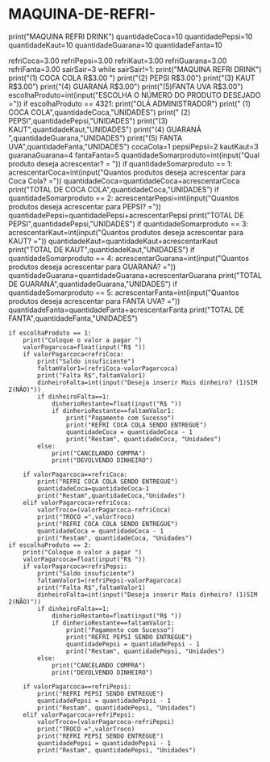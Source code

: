 # MAQUINA-DE-REFRI-
print("MAQUINA REFRI DRINK")
quantidadeCoca=10
quantidadePepsi=10
quantidadeKaut=10
quantidadeGuarana=10
quantidadeFanta=10

refriCoca=3.00
refriPepsi=3.00
refriKaut=3.00
refriGuarana=3.00
refriFanta=3.00
sairSair=3
while sairSair!=1:
    print("MAQUINA REFRI DRINK")
    print("(1) COCA COLA R$3.00 ")
    print("(2) PEPSI R$3.00")
    print("(3) KAUT R$3.00")
    print("(4) GUARANÁ R$3.00")
    print("(5)FANTA UVA R$3.00")
    escolhaProduto=int(input("ESCOLHA O NÚMERO DO PRODUTO DESEJADO ="))
    if escolhaProduto == 4321:
        print("OLÁ ADMINISTRADOR")
        print(" (1) COCA COLA",quantidadeCoca,"UNIDADES")
        print(" (2) PEPSI",quantidadePepsi,"UNIDADES")
        print("(3) KAUT",quantidadeKaut,"UNIDADES")
        print("(4) GUARANÁ ",quantidadeGuarana,"UNIDADES")
        print("(5) FANTA UVA",quantidadeFanta,"UNIDADES")
        cocaCola=1
        pepsiPepsi=2
        kautKaut=3
        guaranaGuarana=4
        fantaFanta=5
        quantidadeSomarproduto=int(input("Qual produto deseja acrescentar? =  "))
        if quantidadeSomarproduto == 1:
            acrescentarCoca=int(input("Quantos produtos deseja acrescentar para Coca Cola?  ="))
            quantidadeCoca=quantidadeCoca+acrescentarCoca
            print("TOTAL DE COCA COLA",quantidadeCoca,"UNIDADES")
        if quantidadeSomarproduto == 2:
            acrescentarPepsi=int(input("Quantos produtos deseja acrescentar para PEPSI?  ="))
            quantidadePepsi=quantidadePepsi+acrescentarPepsi
            print("TOTAL DE PEPSI",quantidadePepsi,"UNIDADES")
        if quantidadeSomarproduto == 3:
            acrescentarKaut=int(input("Quantos produtos deseja acrescentar para KAUT?  ="))
            quantidadeKaut=quantidadeKaut+acrescentarKaut
            print("TOTAL DE KAUT",quantidadeKaut,"UNIDADES")
        if quantidadeSomarproduto == 4:
            acrescentarGuarana=int(input("Quantos produtos deseja acrescentar para GUARANÁ?  ="))
            quantidadeGuarana=quantidadeGuarana+acrescentarGuarana
            print("TOTAL DE GUARANÁ",quantidadeGuarana,"UNIDADES")
        if quantidadeSomarproduto == 5:
            acrescentarFanta=int(input("Quantos produtos deseja acrescentar para FANTA UVA?  ="))
            quantidadeFanta=quantidadeFanta+acrescentarFanta
            print("TOTAL DE FANTA",quantidadeFanta,"UNIDADES")
        
    if escolhaProduto == 1:
        print("Coloque o valor a pagar ")
        valorPagarcoca=float(input("R$ "))
        if valorPagarcoca<refriCoca:
            print("Saldo insuficiente")
            faltamValor1=(refriCoca-valorPagarcoca)
            print("Falta R$",faltamValor1)
            dinheiroFalta=int(input("Deseja inserir Mais dinheiro? (1)SIM 2(NÃO)"))
            if dinheiroFalta==1:
                dinherioRestante=float(input("R$ "))
                if dinherioRestante==faltamValor1:
                    print("Pagamento com Sucesso")
                    print("REFRI COCA COLA SENDO ENTREGUE")
                    quantidadeCoca = quantidadeCoca - 1
                    print("Restam", quantidadeCoca, "Unidades")
            else:
                print("CANCELANDO COMPRA")
                print("DEVOLVENDO DINHEIRO")
                
        if valorPagarcoca==refriCoca:
            print("REFRI COCA COLA SENDO ENTREGUE")
            quantidadeCoca=quantidadeCoca-1
            print("Restam",quantidadeCoca,"Unidades")
        elif valorPagarcoca>refriCoca:
            valorTroco=(valorPagarcoca-refriCoca)
            print("TROCO =",valorTroco)
            print("REFRI COCA COLA SENDO ENTREGUE")
            quantidadeCoca = quantidadeCoca - 1
            print("Restam", quantidadeCoca, "Unidades")
    if escolhaProduto == 2:
        print("Coloque o valor a pagar ")
        valorPagarcoca=float(input("R$ "))
        if valorPagarcoca<refriPepsi:
            print("Saldo insuficiente")
            faltamValor1=(refriPepsi-valorPagarcoca)
            print("Falta R$",faltamValor1)
            dinheiroFalta=int(input("Deseja inserir Mais dinheiro? (1)SIM 2(NÃO)"))
            if dinheiroFalta==1:
                dinherioRestante=float(input("R$ "))
                if dinherioRestante==faltamValor1:
                    print("Pagamento com Sucesso")
                    print("REFRI PEPSI SENDO ENTREGUE")
                    quantidadePepsi = quantidadePepsi - 1
                    print("Restam", quantidadePepsi, "Unidades")
            else:
                print("CANCELANDO COMPRA")
                print("DEVOLVENDO DINHEIRO")
                
        if valorPagarcoca==refriPepsi:
            print("REFRI PEPSI SENDO ENTREGUE")
            quantidadePepsi = quantidadePepsi - 1
            print("Restam", quantidadePepsi, "Unidades")
        elif valorPagarcoca>refriPepsi:
            valorTroco=(valorPagarcoca-refriPepsi)
            print("TROCO =",valorTroco)
            print("REFRI PEPSI SENDO ENTREGUE")
            quantidadePepsi = quantidadePepsi - 1
            print("Restam", quantidadePepsi, "Unidades")   
            
        
